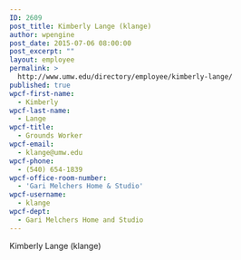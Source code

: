 ```yaml
---
ID: 2609
post_title: Kimberly Lange (klange)
author: wpengine
post_date: 2015-07-06 08:00:00
post_excerpt: ""
layout: employee
permalink: >
  http://www.umw.edu/directory/employee/kimberly-lange/
published: true
wpcf-first-name:
  - Kimberly
wpcf-last-name:
  - Lange
wpcf-title:
  - Grounds Worker
wpcf-email:
  - klange@umw.edu
wpcf-phone:
  - (540) 654-1839
wpcf-office-room-number:
  - 'Gari Melchers Home & Studio'
wpcf-username:
  - klange
wpcf-dept:
  - Gari Melchers Home and Studio
---
```

Kimberly Lange (klange)